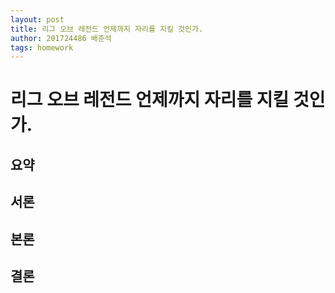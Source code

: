 ```yaml
---
layout: post
title: 리그 오브 레전드 언제까지 자리를 지킬 것인가.
author: 201724486 배준석
tags: homework
---
```


# 리그 오브 레전드 언제까지 자리를 지킬 것인가.

## 요약

## 서론

## 본론

## 결론
